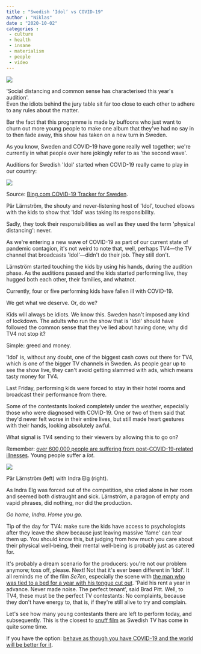 ```yaml
---
title : "Swedish ‘Idol’ vs COVID-19"
author : "Niklas"
date : "2020-10-02"
categories : 
 - culture
 - health
 - insane
 - materialism
 - people
 - video
---
```


![](https://niklasblog.com/wp-content/idol2020.jpg)

'Social distancing and common sense has characterised this year's audition'.  
Even the idiots behind the jury table sit far too close to each other to adhere to any rules about the matter.

Bar the fact that this programme is made by buffoons who just want to churn out more young people to make one album that they've had no say in to then fade away, this show has taken on a new turn in Sweden.

As you know, Sweden and COVID-19 have gone really well together; we're currently in what people over here jokingly refer to as 'the second wave'.

Auditions for Swedish 'Idol' started when COVID-19 really came to play in our country:

![](https://niklasblog.com/wp-content/covid_sweden-1.png)

Source: [Bing.com COVID-19 Tracker for Sweden](https://bing.com/covid/local/sweden).

Pär Lärnström, the shouty and never-listening host of 'Idol', touched elbows with the kids to show that 'Idol' was taking its responsibility.

Sadly, they took their responsibilities as well as they used the term 'physical distancing': never.

As we're entering a new wave of COVID-19 as part of our current state of pandemic contagion, it's not weird to note that, well, perhaps TV4—the TV channel that broadcasts 'Idol'—didn't do their job. They still don't.

Lärnström started touching the kids by using his hands, during the audition phase. As the auditions passed and the kids started performing live, they hugged both each other, their families, and whatnot.

Currently, four or five performing kids have fallen ill with COVID-19.

We get what we deserve. Or, do we?

Kids will always be idiots. We know this. Sweden hasn't imposed any kind of lockdown. The adults who run the show that is 'Idol' should have followed the common sense that they've lied about having done; why did TV4 not stop it?

Simple: greed and money.

'Idol' is, without any doubt, one of the biggest cash cows out there for TV4, which is one of the bigger TV channels in Sweden. As people gear up to see the show live, they can't avoid getting slammed with ads, which means tasty money for TV4.

Last Friday, performing kids were forced to stay in their hotel rooms and broadcast their performance from there.

Some of the contestants looked completely under the weather, especially those who were diagnosed with COVID-19. One or two of them said that they'd never felt worse in their entire lives, but still made heart gestures with their hands, looking absolutely awful.

What signal is TV4 sending to their viewers by allowing this to go on?

Remember: [over 600,000 people are suffering from post-COVID-19-related illnesses](https://www.theguardian.com/world/2020/sep/13/i-was-infected-with-coronavirus-in-march-six-months-on-im-still-unwell). Young people suffer a _lot_.

![](https://niklasblog.com/wp-content/43d0f39a-6154-4461-9fe3-d3e4ec7132c8.jpeg)

Pär Lärnström (left) with Indra Elg (right).

As Indra Elg was forced out of the competition, she cried alone in her room and seemed both distraught and sick. Lärnström, a paragon of empty and vapid phrases, did nothing, nor did the production.

_Go home, Indra. Home you go._

Tip of the day for TV4: make sure the kids have access to psychologists after they leave the show because just leaving massive 'fame' can tear them up. You should know this, but judging from how much you care about their physical well-being, their mental well-being is probably just as catered for.

It's probably a dream scenario for the producers: you're not our problem anymore; toss off, please. Next! Not that it's ever been different in 'Idol'. It all reminds me of the film _Se7en_, especially the scene with [the man who was tied to a bed for a year with his tongue cut out](https://youtu.be/h8m69o_1PoQ). 'Paid his rent a year in advance. Never made noise. The perfect tenant', said Brad Pitt. Well, to TV4, these must be the perfect TV contestants: No complaints, because they don't have energy to, that is, if they're still alive to try and complain.

Let's see how many young contestants there are left to perform today, and subsequently. This is the closest to [snuff film](https://en.wikipedia.org/wiki/Snuff_film) as Swedish TV has come in quite some time.

If you have the option: [behave as though you have COVID-19 and the world will be better for it](https://niklasblog.com/?p=24655).
